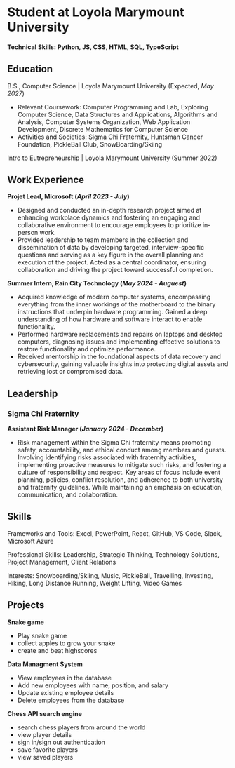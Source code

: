 # Student at Loyola Marymount University

#### Technical Skills: Python, JS, CSS, HTML, SQL, TypeScript

## Education			        		
B.S., Computer Science | Loyola Marymount University (Expected, _May 2027_)
- Relevant Coursework: Computer Programming and Lab, Exploring Computer Science, Data Structures and Applications, Algorithms and Analysis, Computer Systems Organization, Web Application Development, Discrete Mathematics for Computer Science
- Activities and Societies: Sigma Chi Fraternity, Huntsman Cancer Foundation, PickleBall Club, SnowBoarding/Skiing

Intro to Eutrepreneurship | Loyola Marymount University (Summer 2022)

## Work Experience
**Projet Lead, Microsoft (_April 2023 - July_)**
- Designed and conducted an in-depth research project aimed at enhancing workplace dynamics and fostering an engaging and collaborative environment to encourage employees to prioritize in-person work. 
- Provided leadership to team members in the collection and dissemination of data by developing targeted, interview-specific questions and serving as a key figure in the overall planning and execution of the project. Acted as a central coordinator, ensuring collaboration and driving the project toward successful completion.

**Summer Intern, Rain City Technology (_May 2024 - Auguest_)**
- Acquired knowledge of modern computer systems, encompassing everything from the inner workings of the motherboard to the binary instructions that underpin hardware programming. Gained a deep understanding of how hardware and software interact to enable functionality.
- Performed hardware replacements and repairs on laptops and desktop computers, diagnosing issues and implementing effective solutions to restore functionality and optimize performance.
- Received mentorship in the foundational aspects of data recovery and cybersecurity, gaining valuable insights into protecting digital assets and retrieving lost or compromised data.

## Leadership
### Sigma Chi Fraternity
**Assistant Risk Manager (_January 2024 - December_)**
- Risk management within the Sigma Chi fraternity means promoting safety, accountability, and ethical conduct among members and guests. Involving identifying risks associated with fraternity activities, implementing proactive measures to mitigate such risks, and fostering a culture of responsibility and respect. Key areas of focus include event planning, policies, conflict resolution, and adherence to both university and fraternity guidelines. While maintaining an emphasis on education, communication, and collaboration.

## Skills
Frameworks and Tools: Excel, PowerPoint, React, GitHub, VS Code, Slack, Microsoft Azure

Professional Skills: Leadership, Strategic Thinking, Technology Solutions, Project Management, Client Relations

Interests: Snowboarding/Skiing, Music, PickleBall, Travelling, Investing, Hiking, Long Distance Running, Weight Lifting, Video Games

## Projects
**Snake game**
- Play snake game
- collect apples to grow your snake
- create and beat highscores

**Data Managment System**
- View employees in the database
- Add new employees with name, position, and salary
- Update existing employee details
- Delete employees from the database

**Chess API search engine**
- search chess players from around the world
- view player details
- sign in/sign out authentication
- save favorite players
- view saved players
